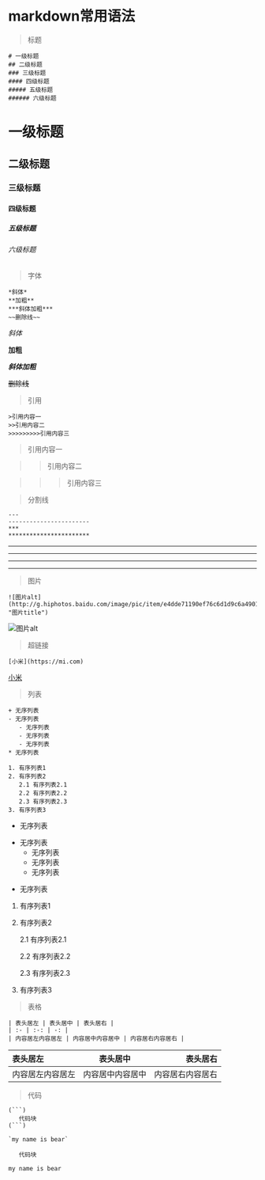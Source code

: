 # markdown常用语法

> 标题

```
# 一级标题
## 二级标题
### 三级标题
#### 四级标题
##### 五级标题
###### 六级标题
```

# 一级标题
## 二级标题
### 三级标题
#### 四级标题
##### 五级标题
###### 六级标题


> 字体

```
*斜体*
**加粗**
***斜体加粗***
~~删除线~~
```

*斜体*

**加粗**

***斜体加粗***

~~删除线~~


> 引用

```
>引用内容一
>>引用内容二
>>>>>>>>>引用内容三
```

>引用内容一

>>引用内容二

>>>引用内容三


> 分割线

```
---
-----------------------
***
***********************
```
---
-----------------------
***
***********************


> 图片

```
![图片alt](http://g.hiphotos.baidu.com/image/pic/item/e4dde71190ef76c6d1d9c6a49016fdfaaf516731.jpg "图片title")
```
![图片alt](http://g.hiphotos.baidu.com/image/pic/item/e4dde71190ef76c6d1d9c6a49016fdfaaf516731.jpg "图片title")


> 超链接

```
[小米](https://mi.com)
```
[小米](https://www.mi.com)


> 列表

```
+ 无序列表
- 无序列表
   - 无序列表
   - 无序列表
   - 无序列表
* 无序列表

1. 有序列表1
2. 有序列表2
   2.1 有序列表2.1
   2.2 有序列表2.2
   2.3 有序列表2.3
3. 有序列表3
```

+ 无序列表
- 无序列表
   - 无序列表
   - 无序列表
   - 无序列表
* 无序列表

1. 有序列表1
2. 有序列表2

   2.1 有序列表2.1

   2.2 有序列表2.2

   2.3 有序列表2.3
3. 有序列表3


> 表格

```
| 表头居左 | 表头居中 | 表头居右 |
| :- | :-: | -: |
| 内容居左内容居左 | 内容居中内容居中 | 内容居右内容居右 |
```

| 表头居左 | 表头居中 | 表头居右 |
| :- | :-: | -: |
| 内容居左内容居左 | 内容居中内容居中 | 内容居右内容居右 |


> 代码

```
(```)
   代码块
(```)

`my name is bear`
```

```
   代码块
```

`my name is bear`
